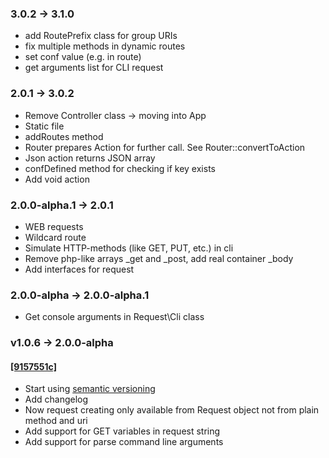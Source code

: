### 3.0.2 -> 3.1.0
* add RoutePrefix class for group URIs
* fix multiple methods in dynamic routes
* set conf value (e.g. in route)
* get arguments list for CLI request

### 2.0.1 -> 3.0.2
* Remove Controller class -> moving into App
* Static file
* addRoutes method
* Router prepares Action for further call. See Router::convertToAction
* Json action returns JSON array
* confDefined method for checking if key exists
* Add void action

### 2.0.0-alpha.1 &rarr; 2.0.1
* WEB requests
* Wildcard route
* Simulate HTTP-methods (like GET, PUT, etc.) in cli
* Remove php-like arrays _get and _post, add real container _body
* Add interfaces for request 

### 2.0.0-alpha &rarr; 2.0.0-alpha.1
* Get console arguments in Request\Cli class 

### v1.0.6 &rarr; 2.0.0-alpha

#### <a href="https://github.com/za-ek/framy/commit/9157551c8049fc623721164e941392ce1e45df50">[9157551c]</a>
* Start using <a href="https://semver.org" target="_blank">semantic versioning</a>
* Add changelog
* Now request creating only available from Request object not from plain method and uri
* Add support for GET variables in request string
* Add support for parse command line arguments